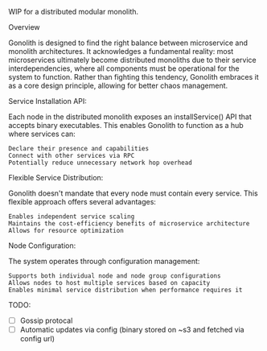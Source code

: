 WIP for a distributed modular monolith.

Overview

Gonolith is designed to find the right balance between microservice and monolith architectures. It acknowledges a fundamental reality: most microservices ultimately become distributed monoliths due to their service interdependencies, where all components must be operational for the system to function. Rather than fighting this tendency, Gonolith embraces it as a core design principle, allowing for better chaos management.

Service Installation API:

Each node in the distributed monolith exposes an installService() API that accepts binary executables. This enables Gonolith to function as a hub where services can:

    Declare their presence and capabilities
    Connect with other services via RPC
    Potentially reduce unnecessary network hop overhead

Flexible Service Distribution:

Gonolith doesn't mandate that every node must contain every service. This flexible approach offers several advantages:

    Enables independent service scaling
    Maintains the cost-efficiency benefits of microservice architecture
    Allows for resource optimization

Node Configuration:

The system operates through configuration management:

    Supports both individual node and node group configurations
    Allows nodes to host multiple services based on capacity
    Enables minimal service distribution when performance requires it

TODO:
- [ ] Gossip protocal
- [ ] Automatic updates via config (binary stored on ~s3 and fetched via config url)
